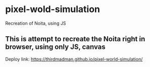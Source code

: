# pixel-wold-simulation

Recreation of Noita, using JS

## This is attempt to recreate the Noita right in browser, using only JS, canvas

Deploy link: <https://thirdmadman.github.io/pixel-world-simulation/>
